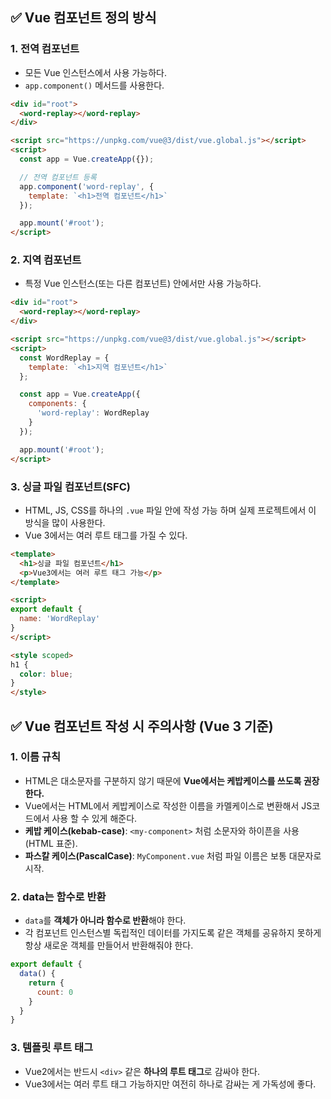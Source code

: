
## ✅ Vue 컴포넌트 정의 방식

###  1. 전역 컴포넌트 
+ 모든 Vue 인스턴스에서 사용 가능하다.
+ `app.component()` 메서드를 사용한다.
```html
<div id="root">
  <word-replay></word-replay>
</div>

<script src="https://unpkg.com/vue@3/dist/vue.global.js"></script>
<script>
  const app = Vue.createApp({});

  // 전역 컴포넌트 등록
  app.component('word-replay', {
    template: `<h1>전역 컴포넌트</h1>`
  });

  app.mount('#root');
</script>

```

###  2.  지역 컴포넌트 
+  특정 Vue 인스턴스(또는 다른 컴포넌트) 안에서만 사용 가능하다.
```html
<div id="root">
  <word-replay></word-replay>
</div>

<script src="https://unpkg.com/vue@3/dist/vue.global.js"></script>
<script>
  const WordReplay = {
    template: `<h1>지역 컴포넌트</h1>`
  };

  const app = Vue.createApp({
    components: {
      'word-replay': WordReplay
    }
  });

  app.mount('#root');
</script>
```
###  3.  싱글 파일 컴포넌트(SFC)
+ HTML, JS, CSS를 하나의 `.vue` 파일 안에 작성 가능 하며 실제 프로젝트에서 이 방식을 많이 사용한다.
+ Vue 3에서는 여러 루트 태그를 가질 수 있다.
```html
<template>
  <h1>싱글 파일 컴포넌트</h1>
  <p>Vue3에서는 여러 루트 태그 가능</p>
</template>

<script>
export default {
  name: 'WordReplay'
}
</script>

<style scoped>
h1 {
  color: blue;
}
</style>

```

## ✅ Vue 컴포넌트 작성 시 주의사항 (Vue 3 기준)

### 1. 이름 규칙
+ HTML은 대소문자를 구분하지 않기 때문에 **Vue에서는 케밥케이스를 쓰도록 권장한다.**
+ Vue에서는 HTML에서 케밥케이스로 작성한 이름을 카멜케이스로 변환해서 JS코드에서 사용 할 수 있게 해준다.
+  **케밥 케이스(kebab-case)**: `<my-component>` 처럼 소문자와 하이픈을 사용 (HTML 표준).  
+  **파스칼 케이스(PascalCase)**: `MyComponent.vue` 처럼 파일 이름은 보통 대문자로 시작.

### 2. data는 함수로 반환
+  `data`를 **객체가 아니라 함수로 반환**해야 한다.
+  각 컴포넌트 인스턴스별 독립적인 데이터를 가지도록 같은 객체를 공유하지 못하게 항상 새로운 객체를 만들어서 반환해줘야 한다.
```Javascript
export default {
  data() {
    return {
      count: 0
    }
  }
}
```
### 3. 템플릿 루트 태그
+ Vue2에서는 반드시 `<div>` 같은 **하나의 루트 태그**로 감싸야 한다.
+ Vue3에서는 여러 루트 태그 가능하지만 여전히 하나로 감싸는 게 가독성에 좋다.
